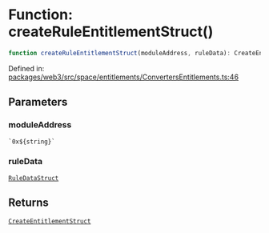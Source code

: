 # Function: createRuleEntitlementStruct()

```ts
function createRuleEntitlementStruct(moduleAddress, ruleData): CreateEntitlementStruct;
```

Defined in: [packages/web3/src/space/entitlements/ConvertersEntitlements.ts:46](https://github.com/towns-protocol/towns/blob/0db1fd0ac7258e8db8cedfb6183e8eade8284fa1/packages/web3/src/space/entitlements/ConvertersEntitlements.ts#L46)

## Parameters

### moduleAddress

`` `0x${string}` ``

### ruleData

[`RuleDataStruct`](../namespaces/IRuleEntitlementBase/type-aliases/RuleDataStruct.md)

## Returns

[`CreateEntitlementStruct`](../namespaces/IRolesBase/type-aliases/CreateEntitlementStruct.md)
